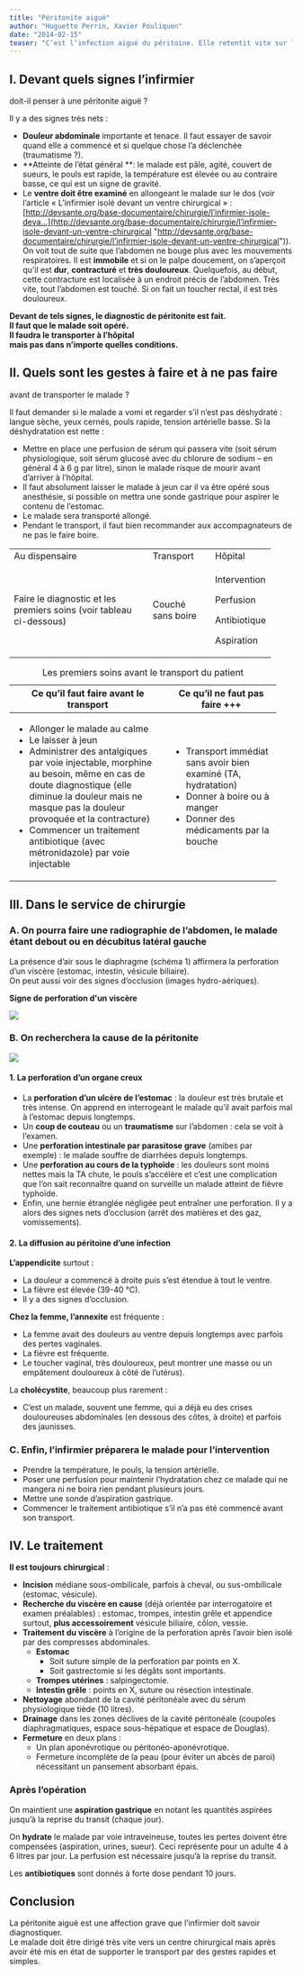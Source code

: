 ```yaml
---
title: "Péritonite aiguë"
author: "Huguette Perrin, Xavier Pouliquen"
date: "2014-02-15"
teaser: "C’est l’infection aiguë du péritoine. Elle retentit vite sur l’état général. C’est donc une affection grave qui demande à être reconnue tout de suite et traitée d’urgence."
---
```


## I. Devant quels signes l’infirmier  
doit-il penser à une péritonite aiguë ?

Il y a des signes très nets :

*   **Douleur abdominale** importante et tenace. Il faut essayer de savoir quand elle a commencé et si quelque chose l’a déclenchée (traumatisme ?).
*   **Atteinte de l’état général **: le malade est pâle, agité, couvert de sueurs, le pouls est rapide, la température est élevée ou au contraire basse, ce qui est un signe de gravité.
*   Le **ventre doit être examiné** en allongeant le malade sur le dos (voir l’article « L’infirmier isolé devant un ventre chirurgical » : [http://devsante.org/base-documentaire/chirurgie/l’infirmier-isole-deva...](http://devsante.org/base-documentaire/chirurgie/l’infirmier-isole-devant-un-ventre-chirurgical "http://devsante.org/base-documentaire/chirurgie/l’infirmier-isole-devant-un-ventre-chirurgical")). On voit tout de suite que l’abdomen ne bouge plus avec les mouvements respiratoires. Il est **immobile** et si on le palpe doucement, on s’aperçoit qu’il est **dur**, **contracturé** et **très douloureux**. Quelquefois, au début, cette contracture est localisée à un endroit précis de l’abdomen. Très vite, tout l’abdomen est touché. Si on fait un toucher rectal, il est très douloureux.

**Devant de tels signes, le diagnostic de péritonite est fait.  
Il faut que le malade soit opéré.  
Il faudra le transporter à l’hôpital  
mais pas dans n’importe quelles conditions.**

## II. Quels sont les gestes à faire et à ne pas faire  
avant de transporter le malade ?

Il faut demander si le malade a vomi et regarder s’il n’est pas déshydraté : langue sèche, yeux cernés, pouls rapide, tension artérielle basse. Si la déshydratation est nette :

*   Mettre en place une perfusion de sérum qui passera vite (soit sérum physiologique, soit sérum glucosé avec du chlorure de sodium – en général 4 à 6 g par litre), sinon le malade risque de mourir avant d’arriver à l’hôpital.
*   Il faut absolument laisser le malade à jeun car il va être opéré sous anesthésie, si possible on mettra une sonde gastrique pour aspirer le contenu de l’estomac.
*   Le malade sera transporté allongé.
*   Pendant le transport, il faut bien recommander aux accompagnateurs de ne pas le faire boire.

<table>

<tbody>

<tr>

<td style="width:231px">Au dispensaire</td>

<td style="width:95px">Transport</td>

<td style="width:85px">Hôpital</td>

</tr>

<tr>

<td style="width:231px">Faire le diagnostic et  
les premiers soins (voir tableau ci-dessous)</td>

<td style="width:95px">Couché sans boire</td>

<td style="width:85px">

Intervention

Perfusion

Antibiotique

Aspiration</td>

</tr>

</tbody>

</table>
<table>
<caption>Les premiers soins avant le transport du patient</caption>

<thead>

<tr>

<th scope="col" style="width:259px">Ce qu’il faut faire avant le transport</th>

<th scope="col" style="width:176px">Ce qu’il ne faut pas faire +++</th>

</tr>

</thead>

<tbody>

<tr>

<td style="width:263px"><ul><li>Allonger le malade au calme</li><li>Le laisser à jeun</li><li>Administrer des antalgiques par voie injectable, morphine au besoin, même en cas de doute diagnostique (elle diminue la douleur mais ne masque pas la douleur provoquée et la contracture)</li><li>Commencer un traitement antibiotique (avec métronidazole) par voie injectable</li></ul></td>

<td style="width:180px"><ul><li>Transport immédiat sans avoir bien examiné (TA, hydratation)</li><li>Donner à boire ou à manger</li><li>Donner des médicaments par la bouche</li></ul></td>

</tr>

</tbody>

</table>

## III. Dans le service de chirurgie

### A. On pourra faire une radiographie de l’abdomen, le malade étant debout ou en décubitus latéral gauche

La présence d’air sous le diaphragme (schéma 1) affirmera la perforation d’un viscère (estomac, intestin, vésicule biliaire).  
On peut aussi voir des signes d’occlusion (images hydro-aériques).

**Signe de perforation d'un viscère**

![](image002-2.gif)


### B. On recherchera la cause de la péritonite

![](image004.gif)


#### 1. La perforation d’un organe creux

*   La **perforation d’un ulcère de l’estomac** : la douleur est très brutale et très intense. On apprend en interrogeant le malade qu’il avait parfois mal à l’estomac depuis longtemps.
*   Un **coup de couteau** ou un **traumatisme** sur l’abdomen : cela se voit à l’examen.
*   Une **perforation intestinale par parasitose grave** (amibes par exemple) : le malade souffre de diarrhées depuis longtemps.
*   Une **perforation au cours de la typhoïde** : les douleurs sont moins nettes mais la TA chute, le pouls s’accélère et c’est une complication que l’on sait reconnaître quand on surveille un malade atteint de fièvre typhoïde.
*   Enfin, une hernie étranglée négligée peut entraîner une perforation. Il y a alors des signes nets d’occlusion (arrêt des matières et des gaz, vomissements).

#### 2. La diffusion au péritoine d’une infection

**L’appendicite** surtout :

*   La douleur a commencé à droite puis s’est étendue à tout le ventre.
*   La fièvre est élevée (39-40 °C).
*   Il y a des signes d’occlusion.

**Chez la femme, l’annexite** est fréquente :

*   La femme avait des douleurs au ventre depuis longtemps avec parfois des pertes vaginales.
*   La fièvre est fréquente.
*   Le toucher vaginal, très douloureux, peut montrer une masse ou un empâtement douloureux à côté de l’utérus).

La **cholécystite**, beaucoup plus rarement :

*   C’est un malade, souvent une femme, qui a déjà eu des crises douloureuses abdominales (en dessous des côtes, à droite) et parfois des jaunisses.

### C. Enfin, l’infirmier préparera le malade pour l’intervention 

*   Prendre la température, le pouls, la tension artérielle.
*   Poser une perfusion pour maintenir l’hydratation chez ce malade qui ne mangera ni ne boira rien pendant plusieurs jours.
*   Mettre une sonde d’aspiration gastrique.
*   Commencer le traitement antibiotique s’il n’a pas été commencé avant son transport.

## IV. Le traitement

**Il est toujours chirurgical** : 

*   **Incision** médiane sous-ombilicale, parfois à cheval, ou sus-ombilicale (estomac, vésicule).
*   **Recherche du viscère en cause** (déjà orientée par interrogatoire et examen préalables) : estomac, trompes, intestin grêle et appendice surtout, **plus accessoirement** vésicule biliaire, côlon, vessie.
*   **Traitement du viscère** à l’origine de la perforation après l’avoir bien isolé par des compresses abdominales.
    *   ​**Estomac**
        *   ​Soit suture simple de la perforation par points en X.
        *   Soit gastrectomie si les dégâts sont importants.
    *   **​Trompes utérines** : salpingectomie.
    *   **Intestin grêle** : points en X, suture ou résection intestinale.
*   **Nettoyage** abondant de la cavité péritonéale avec du sérum physiologique tiède (10 litres).
*   **Drainage** dans les zones déclives de la cavité péritonéale (coupoles diaphragmatiques, espace sous-hépatique et espace de Douglas).
*   **Fermeture** en deux plans : 
    *   Un plan aponévrotique ou péritonéo-aponévrotique.
    *   Fermeture incomplète de la peau (pour éviter un abcès de paroi) nécessitant un pansement absorbant épais.

### Après l’opération

On maintient une **aspiration gastrique** en notant les quantités aspirées jusqu’à la reprise du transit (chaque jour).

On **hydrate** le malade par voie intraveineuse, toutes les pertes doivent être compensées (aspiration, urines, sueur). Ceci représente pour un adulte 4 à 6 litres par jour. La perfusion est nécessaire jusqu’à la reprise du transit.

Les **antibiotiques** sont donnés à forte dose pendant 10 jours.

## Conclusion

La péritonite aiguë est une affection grave que l’infirmier doit savoir diagnostiquer.  
Le malade doit être dirigé très vite vers un centre chirurgical mais après avoir été mis en état de supporter le transport par des gestes rapides et simples.